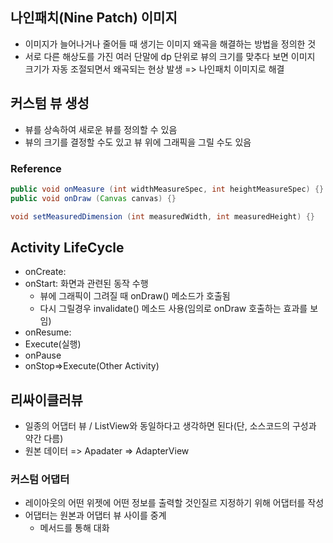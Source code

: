 ## 나인패치(Nine Patch) 이미지

* 이미지가 늘어나거나 줄어들 때 생기는 이미지 왜곡을 해결하는 방법을 정의한 것
* 서로 다른 해상도를 가진 여러 단말에 dp 단위로 뷰의 크기를 맞추다 보면 이미지 크기가 자동 조절되면서 왜곡되는 현상 발생 => 나인패치 이미지로 해결

## 커스텀 뷰 생성

* 뷰를 상속하여 새로운 뷰를 정의할 수 있음
* 뷰의 크기를 결정할 수도 있고 뷰 위에 그래픽을 그릴 수도 있음

### Reference

```java
public void onMeasure (int widthMeasureSpec, int heightMeasureSpec) {}
public void onDraw (Canvas canvas) {}

void setMeasuredDimension (int measuredWidth, int measuredHeight) {}
```



## Activity LifeCycle

* onCreate: 
* onStart: 화면과 관련된 동작 수행
  * 뷰에 그래픽이 그려질 때 onDraw() 메소드가 호출됨
  * 다시 그릴경우 invalidate() 메소드 사용(임의로 onDraw 호출하는 효과를 보임)
* onResume:
* Execute(실행)
* onPause
* onStop=>Execute(Other Activity)

## 리싸이클러뷰

* 일종의 어댑터 뷰 / ListView와 동일하다고 생각하면 된다(단, 소스코드의 구성과 약간 다름)
* 원본 데이터 => Apadater => AdapterView

### 커스텀 어댑터

* 레이아웃의 어떤 위젯에 어떤 정보를 출력할 것인질르 지정하기 위해 어댑터를 작성
* 어댑터는 원본과 어댑터 뷰 사이를 중계
  * 메서드를 통해 대화